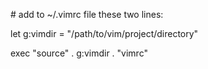 \# add to ~/.vimrc file these two lines:

let g:vimdir = "/path/to/vim/project/directory"

exec "source" . g:vimdir . "vimrc"
